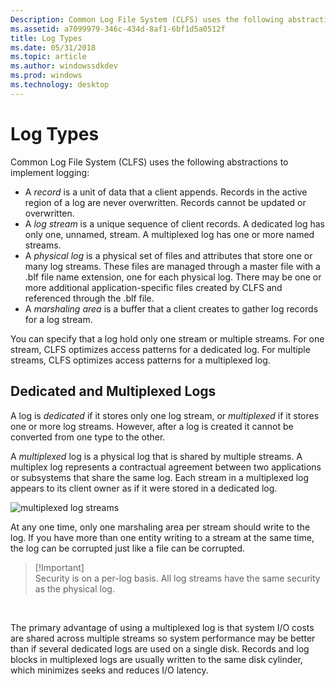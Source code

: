 ```yaml
---
Description: Common Log File System (CLFS) uses the following abstractions to implement logging
ms.assetid: a7099979-346c-434d-8af1-6bf1d5a0512f
title: Log Types
ms.date: 05/31/2018
ms.topic: article
ms.author: windowssdkdev
ms.prod: windows
ms.technology: desktop
---
```


# Log Types

Common Log File System (CLFS) uses the following abstractions to implement logging:

-   A *record* is a unit of data that a client appends. Records in the active region of a log are never overwritten. Records cannot be updated or overwritten.
-   A *log stream* is a unique sequence of client records. A dedicated log has only one, unnamed, stream. A multiplexed log has one or more named streams.
-   A *physical log* is a physical set of files and attributes that store one or many log streams. These files are managed through a master file with a .blf file name extension, one for each physical log. There may be one or more additional application-specific files created by CLFS and referenced through the .blf file.
-   A *marshaling area* is a buffer that a client creates to gather log records for a log stream.

You can specify that a log hold only one stream or multiple streams. For one stream, CLFS optimizes access patterns for a dedicated log. For multiple streams, CLFS optimizes access patterns for a multiplexed log.

## Dedicated and Multiplexed Logs

A log is *dedicated* if it stores only one log stream, or *multiplexed* if it stores one or more log streams. However, after a log is created it cannot be converted from one type to the other.

A *multiplexed* log is a physical log that is shared by multiple streams. A multiplex log represents a contractual agreement between two applications or subsystems that share the same log. Each stream in a multiplexed log appears to its client owner as if it were stored in a dedicated log.

![multiplexed log streams](images/logstream-mux.png)

At any one time, only one marshaling area per stream should write to the log. If you have more than one entity writing to a stream at the same time, the log can be corrupted just like a file can be corrupted.

> \[!Important\]  
> Security is on a per-log basis. All log streams have the same security as the physical log.

 

The primary advantage of using a multiplexed log is that system I/O costs are shared across multiple streams so system performance may be better than if several dedicated logs are used on a single disk. Records and log blocks in multiplexed logs are usually written to the same disk cylinder, which minimizes seeks and reduces I/O latency.

 

 



